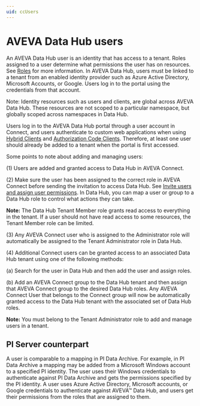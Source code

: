 ```yaml
---
uid: ccUsers
---
```


# AVEVA Data Hub users

An AVEVA Data Hub user is an identity that has access to a tenant. Roles assigned to a user determine what permissions the user has on resources. See [Roles](xref:ccRoles) for more information. In AVEVA Data Hub, users must be linked to a tenant from an enabled identity provider such as Azure Active Directory, Microsoft Accounts, or Google. Users log in to the portal using the credentials from that account.

Note: Identity resources such as users and clients, are global across AVEVA Data Hub. These resources are not scoped to a particular namespace, but globally scoped across namespaces in Data Hub.

Users log in to the AVEVA Data Hub portal through a user account in Connect, and users authenticate to custom web applications when using [Hybrid Clients](xref:ccClients#hybrid-client) and [Authorization Code Clients](xref:ccClients#authorization-code-client). Therefore, at least one user should already be added to a tenant when the portal is first accessed.

Some points to note about adding and managing users:

(1) Users are added and granted access to Data Hub in AVEVA Connect.

(2) Make sure the user has been assigned to the correct role in AVEVA Connect before sending the invitation to access Data Hub. See [Invite users and assign user permissions](xref:invite-users). In Data Hub, you can map a user or group to a Data Hub role to control what actions they can take.

   **Note:** The Data Hub Tenant Member role grants read access to everything in the tenant. If a user should not have read access to some resources, the Tenant Member role can be limited.

(3) Any AVEVA Connect user who is assigned to the Administrator role will automatically be assigned to the Tenant Administrator role in Data Hub.

(4) Additional Connect users can be granted access to an associated Data Hub tenant using one of the following methods:

  (a) Search for the user in Data Hub and then add the user and assign roles. 

  (b) Add an AVEVA Connect group to the Data Hub tenant and then assign that AVEVA Connect group to the desired Data Hub roles. Any AVEVA Connect User that belongs to the Connect group will now be automatically granted access to the Data Hub tenant with the associated set of Data Hub roles.

**Note:** You must belong to the Tenant Administrator role to add and manage users in a tenant.

## <a name="users-pi-server"></a>PI Server counterpart

A user is comparable to a mapping in PI Data Archive. For example, in PI Data Archive a mapping may be added from a Microsoft Windows account to a specified PI identity. The user uses their Windows credentials to authenticate against PI Data Archive and gets the permissions specified by the PI identity. A user uses Azure Active Directory, Microsoft accounts, or Google credentials to authenticate against AVEVA&trade; Data Hub, and users get their permissions from the roles that are assigned to them.
